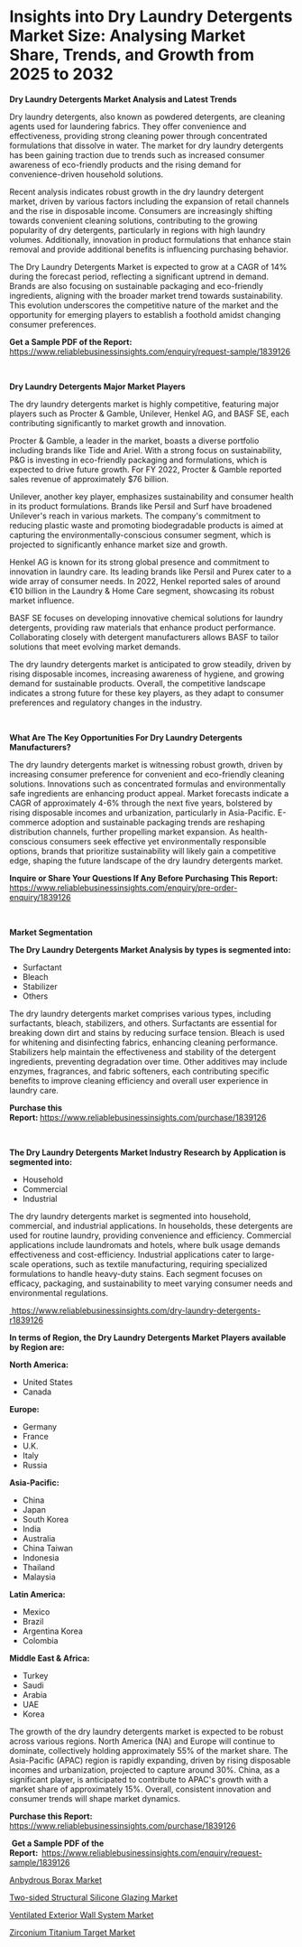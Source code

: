 <p><h1>Insights into Dry Laundry Detergents Market Size: Analysing Market Share, Trends, and Growth from 2025 to 2032</h1></p><p><strong>Dry Laundry Detergents Market Analysis and Latest Trends</strong></p>
<p><p>Dry laundry detergents, also known as powdered detergents, are cleaning agents used for laundering fabrics. They offer convenience and effectiveness, providing strong cleaning power through concentrated formulations that dissolve in water. The market for dry laundry detergents has been gaining traction due to trends such as increased consumer awareness of eco-friendly products and the rising demand for convenience-driven household solutions.</p><p>Recent analysis indicates robust growth in the dry laundry detergent market, driven by various factors including the expansion of retail channels and the rise in disposable income. Consumers are increasingly shifting towards convenient cleaning solutions, contributing to the growing popularity of dry detergents, particularly in regions with high laundry volumes. Additionally, innovation in product formulations that enhance stain removal and provide additional benefits is influencing purchasing behavior.</p><p>The Dry Laundry Detergents Market is expected to grow at a CAGR of 14% during the forecast period, reflecting a significant uptrend in demand. Brands are also focusing on sustainable packaging and eco-friendly ingredients, aligning with the broader market trend towards sustainability. This evolution underscores the competitive nature of the market and the opportunity for emerging players to establish a foothold amidst changing consumer preferences.</p></p>
<p><strong>Get a Sample PDF of the Report:&nbsp;</strong> <a href="https://www.reliablebusinessinsights.com/enquiry/request-sample/1839126?utm_campaign=112&utm_medium=2&utm_source=Github&utm_content=ia&utm_term=03022025&utm_id=dry-laundry-detergents">https://www.reliablebusinessinsights.com/enquiry/request-sample/1839126</a></p>
<p>&nbsp;</p>
<p><strong>Dry Laundry Detergents Major Market Players</strong></p>
<p><p>The dry laundry detergents market is highly competitive, featuring major players such as Procter & Gamble, Unilever, Henkel AG, and BASF SE, each contributing significantly to market growth and innovation. </p><p>Procter & Gamble, a leader in the market, boasts a diverse portfolio including brands like Tide and Ariel. With a strong focus on sustainability, P&G is investing in eco-friendly packaging and formulations, which is expected to drive future growth. For FY 2022, Procter & Gamble reported sales revenue of approximately $76 billion.</p><p>Unilever, another key player, emphasizes sustainability and consumer health in its product formulations. Brands like Persil and Surf have broadened Unilever's reach in various markets. The company's commitment to reducing plastic waste and promoting biodegradable products is aimed at capturing the environmentally-conscious consumer segment, which is projected to significantly enhance market size and growth.</p><p>Henkel AG is known for its strong global presence and commitment to innovation in laundry care. Its leading brands like Persil and Purex cater to a wide array of consumer needs. In 2022, Henkel reported sales of around €10 billion in the Laundry & Home Care segment, showcasing its robust market influence.</p><p>BASF SE focuses on developing innovative chemical solutions for laundry detergents, providing raw materials that enhance product performance. Collaborating closely with detergent manufacturers allows BASF to tailor solutions that meet evolving market demands.</p><p>The dry laundry detergents market is anticipated to grow steadily, driven by rising disposable incomes, increasing awareness of hygiene, and growing demand for sustainable products. Overall, the competitive landscape indicates a strong future for these key players, as they adapt to consumer preferences and regulatory changes in the industry.</p></p>
<p>&nbsp;</p>
<p><strong>What Are The Key Opportunities For Dry Laundry Detergents Manufacturers?</strong></p>
<p><p>The dry laundry detergents market is witnessing robust growth, driven by increasing consumer preference for convenient and eco-friendly cleaning solutions. Innovations such as concentrated formulas and environmentally safe ingredients are enhancing product appeal. Market forecasts indicate a CAGR of approximately 4-6% through the next five years, bolstered by rising disposable incomes and urbanization, particularly in Asia-Pacific. E-commerce adoption and sustainable packaging trends are reshaping distribution channels, further propelling market expansion. As health-conscious consumers seek effective yet environmentally responsible options, brands that prioritize sustainability will likely gain a competitive edge, shaping the future landscape of the dry laundry detergents market.</p></p>
<p><strong>Inquire or Share Your Questions If Any Before Purchasing This Report:</strong> <a href="https://www.reliablebusinessinsights.com/enquiry/pre-order-enquiry/1839126?utm_campaign=112&utm_medium=2&utm_source=Github&utm_content=ia&utm_term=03022025&utm_id=dry-laundry-detergents">https://www.reliablebusinessinsights.com/enquiry/pre-order-enquiry/1839126</a></p>
<p>&nbsp;</p>
<p><strong>Market Segmentation</strong></p>
<p><strong>The Dry Laundry Detergents Market Analysis by types is segmented into:</strong></p>
<p><ul><li>Surfactant</li><li>Bleach</li><li>Stabilizer</li><li>Others</li></ul></p>
<p><p>The dry laundry detergents market comprises various types, including surfactants, bleach, stabilizers, and others. Surfactants are essential for breaking down dirt and stains by reducing surface tension. Bleach is used for whitening and disinfecting fabrics, enhancing cleaning performance. Stabilizers help maintain the effectiveness and stability of the detergent ingredients, preventing degradation over time. Other additives may include enzymes, fragrances, and fabric softeners, each contributing specific benefits to improve cleaning efficiency and overall user experience in laundry care.</p></p>
<p><strong>Purchase this Report:&nbsp;</strong><a href="https://www.reliablebusinessinsights.com/purchase/1839126?utm_campaign=112&utm_medium=2&utm_source=Github&utm_content=ia&utm_term=03022025&utm_id=dry-laundry-detergents">https://www.reliablebusinessinsights.com/purchase/1839126</a></p>
<p>&nbsp;</p>
<p><strong>The Dry Laundry Detergents Market Industry Research by Application is segmented into:</strong></p>
<p><ul><li>Household</li><li>Commercial</li><li>Industrial</li></ul></p>
<p><p>The dry laundry detergents market is segmented into household, commercial, and industrial applications. In households, these detergents are used for routine laundry, providing convenience and efficiency. Commercial applications include laundromats and hotels, where bulk usage demands effectiveness and cost-efficiency. Industrial applications cater to large-scale operations, such as textile manufacturing, requiring specialized formulations to handle heavy-duty stains. Each segment focuses on efficacy, packaging, and sustainability to meet varying consumer needs and environmental regulations.</p></p>
<p><a href="https://www.reliablebusinessinsights.com/dry-laundry-detergents-r1839126?utm_campaign=112&utm_medium=2&utm_source=Github&utm_content=ia&utm_term=03022025&utm_id=dry-laundry-detergents">&nbsp;https://www.reliablebusinessinsights.com/dry-laundry-detergents-r1839126</a></p>
<p><strong>In terms of Region, the Dry Laundry Detergents Market Players available by Region are:</strong></p>
<p>
    <p> <strong> North America: </strong>
        <ul>
            <li>United States</li>
            <li>Canada</li>
        </ul>
        </p> 
    <p> <strong> Europe: </strong>
        <ul>
            <li>Germany</li>
            <li>France</li>
            <li>U.K.</li>
            <li>Italy</li>
            <li>Russia</li>
        </ul>
        </p> 
    <p> <strong> Asia-Pacific: </strong>
        <ul>
            <li>China</li>
            <li>Japan</li>
            <li>South Korea</li>
            <li>India</li>
            <li>Australia</li>
            <li>China Taiwan</li>
            <li>Indonesia</li>
            <li>Thailand</li>
            <li>Malaysia</li>
        </ul>
        </p> 
    <p> <strong> Latin America: </strong>
        <ul>
            <li>Mexico</li>
            <li>Brazil</li>
            <li>Argentina Korea</li>
            <li>Colombia</li>
        </ul>
        </p> 
    <p> <strong> Middle East & Africa: </strong>
        <ul>
            <li>Turkey</li>
            <li>Saudi</li>
            <li>Arabia</li>
            <li>UAE</li>
            <li>Korea</li>
        </ul>
    </p>
    </p>
<p><p>The growth of the dry laundry detergents market is expected to be robust across various regions. North America (NA) and Europe will continue to dominate, collectively holding approximately 55% of the market share. The Asia-Pacific (APAC) region is rapidly expanding, driven by rising disposable incomes and urbanization, projected to capture around 30%. China, as a significant player, is anticipated to contribute to APAC's growth with a market share of approximately 15%. Overall, consistent innovation and consumer trends will shape market dynamics.</p></p>
<p><strong>Purchase this Report: </strong><a href="https://www.reliablebusinessinsights.com/purchase/1839126?utm_campaign=112&utm_medium=2&utm_source=Github&utm_content=ia&utm_term=03022025&utm_id=dry-laundry-detergents">https://www.reliablebusinessinsights.com/purchase/1839126</a></p>
<p>&nbsp;<strong>Get a Sample PDF of the Report:&nbsp;&nbsp;</strong><a href="https://www.reliablebusinessinsights.com/enquiry/request-sample/1839126?utm_campaign=112&utm_medium=2&utm_source=Github&utm_content=ia&utm_term=03022025&utm_id=dry-laundry-detergents">https://www.reliablebusinessinsights.com/enquiry/request-sample/1839126</a></p>
<p><strong></strong></p>
<p><p><a href="https://github.com/haaszgettre6/Market-Research-Report-List-1/blob/main/anbydrous-borax-market.md?utm_campaign=112&utm_medium=2&utm_source=Github&utm_content=ia&utm_term=03022025&utm_id=dry-laundry-detergents">Anbydrous Borax Market</a></p><p><a href="https://github.com/zanoligarav/Market-Research-Report-List-1/blob/main/two-sided-structural-silicone-glazing-market.md?utm_campaign=112&utm_medium=2&utm_source=Github&utm_content=ia&utm_term=03022025&utm_id=dry-laundry-detergents">Two-sided Structural Silicone Glazing Market</a></p><p><a href="https://github.com/qetelosooya/Market-Research-Report-List-1/blob/main/ventilated-exterior-wall-system-market.md?utm_campaign=112&utm_medium=2&utm_source=Github&utm_content=ia&utm_term=03022025&utm_id=dry-laundry-detergents">Ventilated Exterior Wall System Market</a></p><p><a href="https://github.com/deyniphytic/Market-Research-Report-List-1/blob/main/zirconium-titanium-target-market.md?utm_campaign=112&utm_medium=2&utm_source=Github&utm_content=ia&utm_term=03022025&utm_id=dry-laundry-detergents">Zirconium Titanium Target Market</a></p></p>